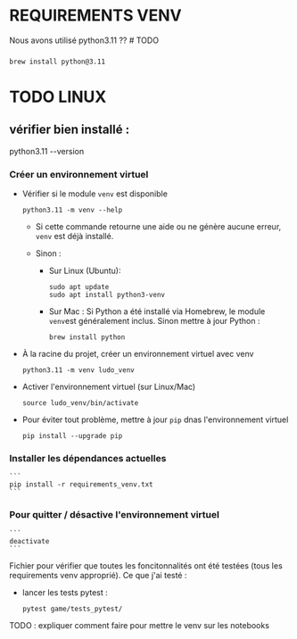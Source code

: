 # REQUIREMENTS VENV

Nous avons utilisé python3.11
 ?? # TODO

### 

    brew install python@3.11

# TODO LINUX

## vérifier bien installé :
python3.11 --version



### Créer un environnement virtuel
- Vérifier si le module `venv` est disponible

    ```
    python3.11 -m venv --help
    ```

    - Si cette commande retourne une aide ou ne génère aucune erreur, `venv` est déjà installé.

    - Sinon : 

        - Sur Linux (Ubuntu):

            ```
            sudo apt update
            sudo apt install python3-venv
            ```

        - Sur Mac : Si Python a été installé via Homebrew, le module `venv`est généralement inclus. Sinon mettre à jour Python : 

            ```
            brew install python
            ```

- À la racine du projet, créer un environnement virtuel avec venv 

    ```
    python3.11 -m venv ludo_venv
    ```

- Activer l'environnement virtuel 
(sur Linux/Mac)

    ```
    source ludo_venv/bin/activate
    ```

<!-- sur windows : ludo_venv\Scripts\activate -->

- Pour éviter tout problème, mettre à jour `pip` dnas l'environnement virtuel 

    ```
    pip install --upgrade pip
    ```

### Installer les dépendances actuelles 

    ```
    pip install -r requirements_venv.txt
    ```

### Pour quitter / désactive l'environnement virtuel

    ```
    deactivate
    ```

Fichier pour vérifier que toutes les foncitonnalités ont été testées (tous les requirements venv approprié).
Ce que j'ai testé : 

- lancer les tests pytest :

    ```
    pytest game/tests_pytest/
    ```

TODO : expliquer comment faire pour mettre le venv sur les notebooks